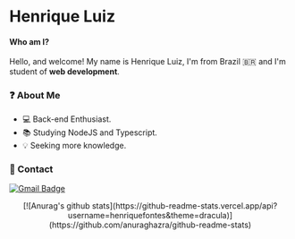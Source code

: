 #  Henrique Luiz

#### Who am I?

Hello, and welcome! My name is Henrique Luiz, I'm from Brazil 🇧🇷 and I'm student of **web development**.

### ❓ About Me  
  -  💻 Back-end Enthusiast.
  -  📚 Studying NodeJS and Typescript.
  -   💡 Seeking more knowledge.

### 📝 Contact 

 [![Gmail Badge](https://img.shields.io/badge/-Gmail-c14438?style=flat-square&logo=Gmail&logoColor=white&link=mailto:hnrq.luiz1@gmail.com)](mailto:hnrq.luiz1@gmail.com)

<div align="center">
[![Anurag's github stats](https://github-readme-stats.vercel.app/api?username=henriquefontes&theme=dracula)](https://github.com/anuraghazra/github-readme-stats)
</div>
